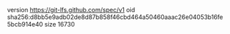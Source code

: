 version https://git-lfs.github.com/spec/v1
oid sha256:d8bb5e9adb02de8d87b858f46cbd464a50460aaac26e04053b16fe5bcb914e40
size 16730

